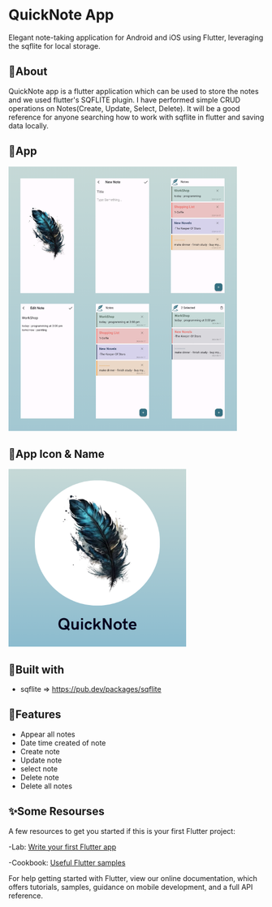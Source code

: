 # QuickNote App

Elegant note-taking application for Android and iOS using Flutter, leveraging the sqflite for local storage.


## 📣About
QuickNote app is a flutter application which can be used to store the notes and we used flutter's SQFLITE plugin. I have performed simple CRUD operations on Notes(Create, Update, Select, Delete). It will be a good reference for anyone searching how to work with sqflite in flutter and saving data locally.


## 🌟App
<img src="https://github.com/mennamohamed97/QuickNote/blob/master/AppScreens.png" style="width: 450px;"/> 


## 🌟App Icon & Name
<img src="https://github.com/mennamohamed97/QuickNote/blob/master/icon.png" style="width: 350px;"/>

 
## 📌Built with
- sqflite => https://pub.dev/packages/sqflite


## 🎯Features
- Appear all notes
- Date time created of note
- Create note
- Update note
- select note
- Delete note
- Delete all notes


## ✨Some Resourses
A few resources to get you started if this is your first Flutter project:

-Lab: [Write your first Flutter app](https://docs.flutter.dev/get-started/codelab)

-Cookbook: [Useful Flutter samples](https://docs.flutter.dev/cookbook)

For help getting started with Flutter, view our online documentation, which offers tutorials, samples, guidance on mobile development, and a full API reference.

